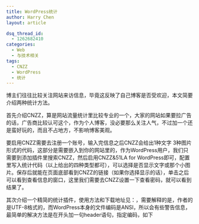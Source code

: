 ```yaml
---
title: WordPress统计
author: Harry Chen
layout: article

dsq_thread_id:
  - 1262682410
categories:
  - Web
  - 与技术相关
tags:
  - CNZZ
  - WordPress
  - 统计
---
```


  博主们往往比较关注网站来访信息，毕竟这反映了自己博客是否受欢迎，本文简要介绍两种统计方法。

  首先介绍CNZZ，算是网站流量统计里比较专业的一个，大家的网站如果要拉广告的话，广告商比较认可这个，作为个人博客，没必要那么关注人气，不过加一个还是蛮好玩的，而且不占地方，不影响博客美观。

  要启用CNZZ需要去注册一个账号，输入完信息之后CNZZ会给出1种文字 3种图片形式的代码，这部分是需要嵌入到你的网站里的，作为WordPress用户，我们只需要到添加插件里搜索CNZZ，然后启用CNZZ&51LA for WordPress即可，配置里写入统计代码（以上给出的四种类型都可），可以选择是否显示文字或那个小图片。保存后就能在页面底部看到CNZZ的链接（如果你选择显示的话），单击之后可以看到查看信息的窗口，这里我们需要去CNZZ设置一下查看密码，就可以看到结果了。

  其次介绍一个精简的统计插件，使用方法和下载地址见：，需要解释的是，作者的是UTF-8格式的，而WordPress本身的文件编码是ANSI，所以会有些警告信息，最简单的解决方法是在开头加一句header语句，指定编码，如下



